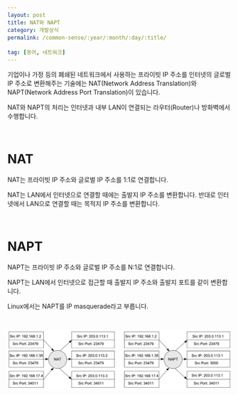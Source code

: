 ```yaml
---
layout: post
title: NAT와 NAPT
category: 개발상식
permalink: /common-sense/:year/:month/:day/:title/

tag: [용어, 네트워크]
---
```

기업이나 가정 등의 폐쇄된 네트워크에서 사용하는 프라이빗 IP 주소를 인터넷의 글로벌 IP 주소로 변환해주는 기술에는 NAT(Network Address Translation)와 NAPT(Network Address Port Translation)이 있습니다. 

NAT와 NAPT의 처리는 인터넷과 내부 LAN이 연결되는 라우터(Router)나 방화벽에서 수행합니다.

<br>

# NAT

NAT는 프라이빗 IP 주소와 글로벌 IP 주소를 1:1로 연결합니다. 

NAT는 LAN에서 인터넷으로 연결할 때에는 출발지 IP 주소를 변환합니다. 반대로 인터넷에서 LAN으로 연결할 때는 목적지 IP 주소를 변환합니다.

<br>

# NAPT

NAPT는 프라이빗 IP 주소와 글로벌 IP 주소를 N:1로 연결합니다. 

NAPT는 LAN에서 인터넷으로 접근할 때 출발지 IP 주소와 출발지 포트를 같이 변환합니다.

Linux에서는 NAPT를 IP masquerade라고 부릅니다.

<br>

![image](/assets/common-sense/001.png)